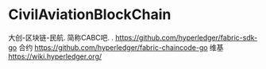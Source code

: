 # CivilAviationBlockChain
大创-区块链-民航.
简称CABC吧.
.
https://github.com/hyperledger/fabric-sdk-go
合约
https://github.com/hyperledger/fabric-chaincode-go
维基
https://wiki.hyperledger.org/
